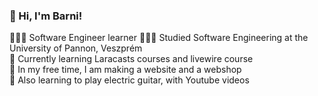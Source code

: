 ### 👋 Hi, I'm Barni!

🧑🏼‍💻 Software Engineer learner
👨🏻‍🎓 Studied Software Engineering at the University of Pannon, Veszprém<br>
💭 Currently learning Laracasts courses and livewire course<br>
👀 In my free time, I am making a website and a webshop<br>
🎸 Also learning to play electric guitar, with Youtube videos<br>

<!--
**barni0811/barni0811** is a ✨ _special_ ✨ repository because its `README.md` (this file) appears on your GitHub profile.

Here are some ideas to get you started:

- 🔭 I’m currently working on ...
- 🌱 I’m currently learning ...
- 👯 I’m looking to collaborate on ...
- 🤔 I’m looking for help with ...
- 💬 Ask me about ...
- 📫 How to reach me: ...
- 😄 Pronouns: ...
- ⚡ Fun fact: ...
-->

